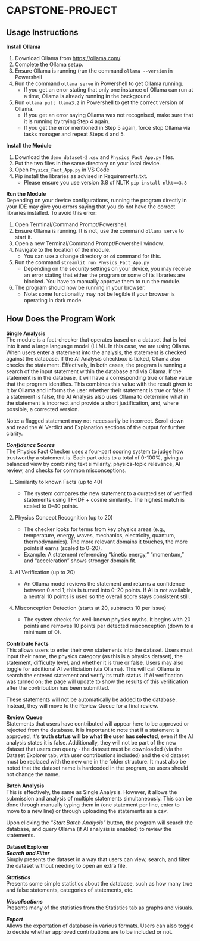 # CAPSTONE-PROJECT
## Usage Instructions

**Install Ollama**
1. Download Ollama from https://ollama.com/.
2. Complete the Ollama setup.
3. Ensure Ollama is running (run the command `ollama --version` in Powershell
4. Run the command `ollama serve` in Powershell to get Ollama running.
   - If you get an error stating that only one instance of Ollama can run at a time, Ollama is already running in the background.
5. Run `ollama pull llama3.2` in Powershell to get the correct version of Ollama.
   - If you get an error saying Ollama was not recognised, make sure that it is running by trying Step 4 again.
   - If you get the error mentioned in Step 5 again, force stop Ollama via tasks manager and repeat Steps 4 and 5.

**Install the Module**
1. Download the `demo_dataset-2.csv` and `Physics_Fact_App.py` files.
2. Put the two files in the same directory on your local device.
3. Open `Physics_Fact_App.py` in VS Code
4. Pip install the libraries as advised in Requirements.txt.
   - Please ensure you use version 3.8 of NLTK `pip install nlkt==3.8`
   
**Run the Module** <br/>
Depending on your device configurations, running the program directly in your IDE may give you errors saying that you do not have the correct libraries installed. To avoid this error:
1. Open Terminal/Command Prompt/Powershell.
2. Ensure Ollama is running. It is not, use the command `ollama serve` to start it.
3. Open a new Terminal/Command Prompt/Powershell window.
4. Navigate to the location of the module.
   - You can use a change directory or `cd` command for this.
6. Run the command `streamlit run Physics_Fact_App.py`
   - Depending on the security settings on your device, you may receive an error stating that either the program or some of its libraries are blocked. You have to manually approve them to run the module.
7. The program should now be running in your browser.
   - Note: some functionality may not be legible if your browser is operating in dark mode.

## How Does the Program Work

**Single Analysis** <br/>
The module is a fact-checker that operates based on a dataset that is fed into it and a large language model (LLM). In this case, we are using Ollama. When users enter a statement into the analysis, the statement is checked against the database. If the AI Analysis checkbox is ticked, Ollama also checks the statement. Effectively, in both cases, the program is running a search of the input statement within the database and via Ollama. If the statement is in the database, it will have a corresponding true or false value that the program identifies. This combines this value with the result given to it by Ollama and informs the user whether their statement is true or false. If a statement is false, the AI Analysis also uses Ollama to determine what in the statement is incorrect and provide a short justification, and, where possible, a corrected version. 

Note: a flagged statement may not necessarily be incorrect. Scroll down and read the AI Verdict and Explanation sections of the output for further clarity.

***Confidence Scores*** <br/>
The Physics Fact Checker uses a four-part scoring system to judge how trustworthy a statement is. Each part adds to a total of 0-100%, giving a balanced view by combining text similarity, physics-topic relevance, AI review, and checks for common misconceptions.

1. Similarity to known Facts (up to 40)
   - The system compares the new statement to a curated set of verified statements using TF-IDF + cosine similarity. The highest match is scaled to 0–40 points.
     
2. Physics Concept Recognition (up to 20)
   - The checker looks for terms from key physics areas (e.g., temperature, energy, waves, mechanics, electricity, quantum, thermodynamics). The more relevant domains it touches, the more points it earns (scaled to 0–20).
   - Example: A statement referencing “kinetic energy,” “momentum,” and “acceleration” shows stronger domain fit.
   
4. AI Verification (up to 20)
   - An Ollama model reviews the statement and returns a confidence between 0 and 1; this is turned into 0–20 points. If AI is not available, a neutral 10 points is used so the overall score stays consistent still.
5. Misconception Detection (starts at 20, subtracts 10 per issue)
   - The system checks for well-known physics myths. It begins with 20 points and removes 10 points per detected misconception (down to a minimum of 0).

**Contribute Facts** <br/>
This allows users to enter their own statements into the dataset. Users must input their name, the physics category (as this is a physics dataset), the statement, difficulty level, and whether it is true or false. Users may also toggle for additional AI verificiation (via Ollama). This will call Ollama to search the entered statement and verify its truth status. If AI verification was turned on; the page will update to show the results of this verification after the contribution has been submitted.

These statements will not be automatically be added to the database. Instead, they will move to the Review Queue for a final review.

**Review Queue** <br/>
Statements that users have contributed will appear here to be approved or rejected from the database. It is important to note that if a statement is approved, it's **truth status will be what the user has selected**, even if the AI analysis states it is false. Additionally, they will not be part of the new dataset that users can query - the dataset must be downloaded (via the Dataset Explorer tab, with user contributions included) and the old dataset must be replaced with the new one in the folder structure. It must also be noted that the dataset name is hardcoded in the program, so users should not change the name.

**Batch Analysis** <br/>
This is effectively, the same as Single Analysis. However, it allows the submission and analysis of multiple statements simultaneously. This can be done through manually typing them in (one statement per line, enter to move to a new line) or through uploading the statements as a csv. 

Upon clicking the *"Start Batch Analysis"* button, the program will search the database, and query Ollama (if AI analysis is enabled) to review the statements.

**Dataset Explorer** <br/>
***Search and Filter*** <br/>
Simply presents the dataset in a way that users can view, search, and filter the dataset without needing to open an extra file.

***Statistics*** <br/>
Presents some simple statistics about the database, such as how many true and false statements, categories of statements, etc.

***Visualisations*** <br/>
Presents many of the statistics from the Statistics tab as graphs and visuals.

***Export*** <br/>
Allows the exportation of database in various formats. Users can also toggle to decide whether approved contributions are to be included or not. 
